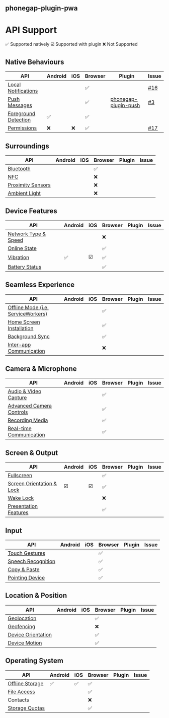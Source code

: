 
phonegap-plugin-pwa
------------------------

# API Support

:white_check_mark: Supported natively
:ballot_box_with_check: Supported with plugin
:x: Not Supported

## Native Behaviours

| API                  | Android | iOS | Browser | Plugin | Issue |
| -------------------- | ------- | --- | ------- | ------ | ----- |
| [Local Notifications](http://www.w3.org/TR/notifications/)  |         |     | :white_check_mark:        | | [#16](https://github.com/phonegap/phonegap-plugin-pwa/issues/16) |
| [Push Messages](https://w3c.github.io/push-api/)        |         |     | :white_check_mark: | [phonegap-plugin-push](https://github.com/phonegap/phonegap-plugin-push) | [#3](https://github.com/phonegap/phonegap-plugin-pwa/issues/3) |
| [Foreground Detection](https://w3c.github.io/page-visibility/) | :white_check_mark: |     | :white_check_mark: | | |
| [Permissions](https://w3c.github.io/permissions/) | :x: | :x: | :white_check_mark: | | [#17](https://github.com/phonegap/phonegap-plugin-pwa/issues/17) |

## Surroundings

| API                  | Android | iOS | Browser | Plugin | Issue |
| -------------------- | ------- | --- | ------- | ------ | ----- |
| [Bluetooth](https://webbluetoothcg.github.io/web-bluetooth/)            |         |     | :white_check_mark: | | |
| [NFC](https://w3c.github.io/web-nfc/)                  |         |     | :x:     | | |
| [Proximity Sensors](https://w3c.github.io/proximity/)    |         |     | :x:     | | |
| [Ambient Light](https://w3c.github.io/ambient-light/)        |         |     | :x:     | | |

## Device Features

| API                  | Android | iOS | Browser | Plugin | Issue |
| -------------------- | ------- | --- | ------- | ------ | ----- |
| [Network Type & Speed](http://wicg.github.io/netinfo/) |         |     | :x:     | | |
| [Online State](https://html.spec.whatwg.org/multipage/browsers.html#browser-state)         |         |     | :white_check_mark: | | |
| [Vibration](https://w3c.github.io/vibration/) | :white_check_mark: | :ballot_box_with_check: | :white_check_mark: | | |
| [Battery Status](https://dvcs.w3.org/hg/dap/raw-file/default/battery/Overview.html)       |         |     | :white_check_mark: | | |

## Seamless Experience

| API                      | Android | iOS | Browser | Plugin | Issue |
| -------------------- | ------- | --- | ------- | ------ | ----- |
| [Offline Mode (i.e. ServiceWorkers)](https://www.w3.org/TR/service-workers/)             |         |     | :white_check_mark: | | |
| [Home Screen Installation](https://w3c.github.io/manifest/) |         |     | :white_check_mark: | | |
| [Background Sync](https://wicg.github.io/BackgroundSync/spec/)          |         |     | :white_check_mark: | | |
| [Inter-app Communication](https://www.w3.org/TR/web-intents/)  |         |     | :x:     | | |

## Camera & Microphone

| API                      | Android | iOS | Browser | Plugin | Issue |
| -------------------- | ------- | --- | ------- | ------ | ----- |
| [Audio & Video Capture](https://whatwebcando.today/camera-microphone.html)    |         |     | :white_check_mark: | | |
| [Advanced Camera Controls](https://w3c.github.io/mediacapture-image/) |         |     | :white_check_mark: | | |
| [Recording Media](https://w3c.github.io/mediacapture-record/MediaRecorder.html)          |         |     | :white_check_mark: | | |
| [Real-time Communication](https://w3c.github.io/webrtc-pc/)  |         |     | :white_check_mark: | | |

## Screen & Output

| API                       | Android | iOS | Browser | Plugin | Issue |
| -------------------- | ------- | --- | ------- | ------ | ----- |
| [Fullscreen](https://fullscreen.spec.whatwg.org/)                |         |     | :white_check_mark: | | |
| [Screen Orientation & Lock](https://w3c.github.io/screen-orientation/) | :ballot_box_with_check: | :ballot_box_with_check: | :white_check_mark: |
| [Wake Lock](https://w3c.github.io/wake-lock/)                 |         |     | :x:     | | |
| [Presentation Features](https://w3c.github.io/presentation-api/)     |         |     | :white_check_mark: | | |

## Input

| API                      | Android | iOS | Browser | Plugin | Issue |
| -------------------- | ------- | --- | ------- | ------ | ----- |
| [Touch Gestures](https://w3c.github.io/touch-events/)           |         |     | :white_check_mark: | | |
| [Speech Recognition](https://dvcs.w3.org/hg/speech-api/raw-file/tip/speechapi.html#speechreco-section)       |         |     | :white_check_mark: | | |
| [Copy & Paste](https://w3c.github.io/clipboard-apis/)             |         |     | :white_check_mark: | | |
| [Pointing Device](https://www.w3.org/TR/mediaqueries-4/#mf-interaction)          |         |     | :white_check_mark: | | |

## Location & Position

| API                      | Android | iOS | Browser | Plugin | Issue |
| -------------------- | ------- | --- | ------- | ------ | ----- |
| [Geolocation](https://www.w3.org/TR/geolocation-API/)              |         |     | :white_check_mark: | | |
| [Geofencing](https://w3c.github.io/geofencing-api/)               |         |     | :x:     | | |
| [Device Orientation](https://w3c.github.io/deviceorientation/spec-source-orientation.html)       |         |     | :white_check_mark: | | |
| [Device Motion](https://w3c.github.io/deviceorientation/spec-source-orientation.html#devicemotion)            |         |     | :white_check_mark: | | |

## Operating System

| API                      | Android | iOS | Browser | Plugin | Issue |
| -------------------- | ------- | --- | ------- | ------ | ----- |
| [Offline Storage](https://html.spec.whatwg.org/multipage/webstorage.html)          | :white_check_mark: | :white_check_mark: | :white_check_mark: | | |
| [File Access](https://w3c.github.io/FileAPI/)              |         |     | :white_check_mark: | | |
| Contacts                 |         |     | :x:     | | |
| [Storage Quotas](https://w3c.github.io/quota-api/)           |         |     | :white_check_mark: | | |
